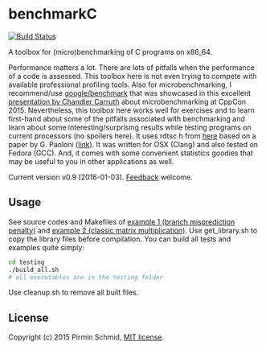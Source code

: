 benchmarkC
==========
[![Build Status](https://travis-ci.org/pirminschmid/benchmarkC.svg?branch=master)](https://travis-ci.org/pirminschmid/benchmarkC)

A toolbox for (micro)benchmarking of C programs on x86_64.

Performance matters a lot. There are lots of pitfalls when the performance of a code is assessed. This toolbox here is not even trying to compete with available professional profiling tools. Also for microbenchmarking, I recommend/use [google/benchmark][google_benchmark] that was showcased in this excellent [presentation by Chandler Carruth][microbenchmarking] about microbenchmarking at CppCon 2015. Nevertheless, this toolbox here works well for exercises and to learn first-hand about some of the pitfalls associated with benchmarking and learn about some interesting/surprising results while testing programs on current processors (no spoilers here). It uses rdtsc.h from [here][rdtsc.h] based on a paper by G. Paoloni ([link][intel_paper]). It was written for OSX (Clang) and also tested on Fedora (GCC). And, it comes with some convenient statistics goodies that may be useful to you in other applications as well.

Current version v0.9 (2016-01-03). [Feedback][feedback] welcome.


Usage
-----

See source codes and Makefiles of [example 1 (branch misprediction penalty)][example] and [example 2 (classic matrix multiplication)][example2]. Use get_library.sh to copy the library files before compilation. You can build all tests and examples quite simply:
```sh
cd testing
./build_all.sh
# all executables are in the testing folder
```
Use cleanup.sh to remove all built files.

License
-------

Copyright (c) 2015 Pirmin Schmid, [MIT license][license].

[google_benchmark]:https://github.com/google/benchmark
[microbenchmarking]:https://www.youtube.com/watch?v=nXaxk27zwlk
[rdtsc.h]:https://idea.popcount.org/2013-01-28-counting-cycles---rdtsc/
[intel_paper]:http://www.intel.com/content/www/us/en/embedded/training/ia-32-ia-64-benchmark-code-execution-paper.html
[example]:https://github.com/pirminschmid/benchmarkC/tree/master/example1/
[example2]:https://github.com/pirminschmid/benchmarkC/tree/master/example2/
[license]:https://github.com/pirminschmid/benchmarkC/tree/master/LICENSE
[feedback]:mailto:mailbox@pirmin-schmid.ch?subject=benchmarkC
